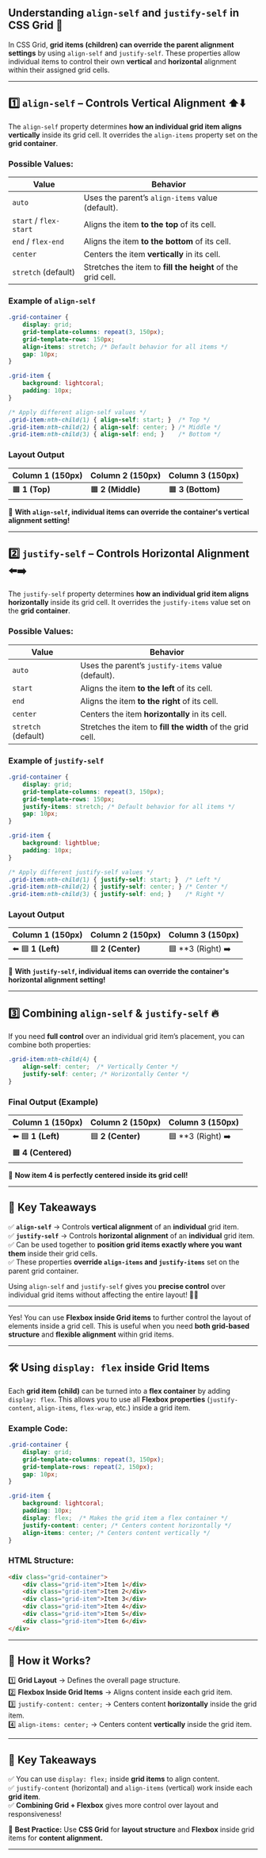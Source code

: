 ## **Understanding `align-self` and `justify-self` in CSS Grid** 🎯  

In CSS Grid, **grid items (children) can override the parent alignment settings** by using `align-self` and `justify-self`. These properties allow individual items to control their own **vertical** and **horizontal** alignment within their assigned grid cells.  

---

## **1️⃣ `align-self` – Controls Vertical Alignment ⬆️⬇️**  

The `align-self` property determines **how an individual grid item aligns vertically** inside its grid cell. It overrides the `align-items` property set on the **grid container**.

### **Possible Values:**
| Value        | Behavior |
|-------------|-------------------------------------------------|
| `auto`      | Uses the parent’s `align-items` value (default). |
| `start` / `flex-start` | Aligns the item **to the top** of its cell. |
| `end` / `flex-end` | Aligns the item **to the bottom** of its cell. |
| `center`    | Centers the item **vertically** in its cell. |
| `stretch` (default) | Stretches the item to **fill the height** of the grid cell. |

### **Example of `align-self`**
```css
.grid-container {
    display: grid;
    grid-template-columns: repeat(3, 150px);
    grid-template-rows: 150px;
    align-items: stretch; /* Default behavior for all items */
    gap: 10px;
}

.grid-item {
    background: lightcoral;
    padding: 10px;
}

/* Apply different align-self values */
.grid-item:nth-child(1) { align-self: start; }  /* Top */
.grid-item:nth-child(2) { align-self: center; } /* Middle */
.grid-item:nth-child(3) { align-self: end; }    /* Bottom */
```

### **Layout Output**  
| Column 1 (150px) | Column 2 (150px) | Column 3 (150px) |
|------------------|------------------|------------------|
| 🟧 **1 (Top)**  | 🟧 **2 (Middle)** | 🟧 **3 (Bottom)** |

📌 **With `align-self`, individual items can override the container's vertical alignment setting!**  

---

## **2️⃣ `justify-self` – Controls Horizontal Alignment ⬅️➡️**  

The `justify-self` property determines **how an individual grid item aligns horizontally** inside its grid cell. It overrides the `justify-items` value set on the **grid container**.

### **Possible Values:**
| Value        | Behavior |
|-------------|-------------------------------------------------|
| `auto`      | Uses the parent’s `justify-items` value (default). |
| `start`     | Aligns the item **to the left** of its cell. |
| `end`       | Aligns the item **to the right** of its cell. |
| `center`    | Centers the item **horizontally** in its cell. |
| `stretch` (default) | Stretches the item to **fill the width** of the grid cell. |

### **Example of `justify-self`**
```css
.grid-container {
    display: grid;
    grid-template-columns: repeat(3, 150px);
    grid-template-rows: 150px;
    justify-items: stretch; /* Default behavior for all items */
    gap: 10px;
}

.grid-item {
    background: lightblue;
    padding: 10px;
}

/* Apply different justify-self values */
.grid-item:nth-child(1) { justify-self: start; }  /* Left */
.grid-item:nth-child(2) { justify-self: center; } /* Center */
.grid-item:nth-child(3) { justify-self: end; }    /* Right */
```

### **Layout Output**  
| Column 1 (150px) | Column 2 (150px) | Column 3 (150px) |
|------------------|------------------|------------------|
| ⬅️ 🟦 **1 (Left)** | 🟦 **2 (Center)** | 🟦 **3 (Right) ➡️ |

📌 **With `justify-self`, individual items can override the container's horizontal alignment setting!**  

---

## **3️⃣ Combining `align-self` & `justify-self` 🔥**  

If you need **full control** over an individual grid item’s placement, you can combine both properties:

```css
.grid-item:nth-child(4) { 
    align-self: center;  /* Vertically Center */
    justify-self: center; /* Horizontally Center */
}
```

### **Final Output (Example)**  
| Column 1 (150px) | Column 2 (150px) | Column 3 (150px) |
|------------------|------------------|------------------|
| ⬅️ 🟦 **1 (Left)** | 🟦 **2 (Center)** | 🟦 **3 (Right) ➡️ |
| 🟧 **4 (Centered)** | | |

📌 **Now item 4 is perfectly centered inside its grid cell!**

---

## **🚀 Key Takeaways**  
✅ **`align-self`** → Controls **vertical alignment** of an **individual** grid item.  
✅ **`justify-self`** → Controls **horizontal alignment** of an **individual** grid item.  
✅ Can be used together to **position grid items exactly where you want them** inside their grid cells.  
✅ These properties **override `align-items` and `justify-items`** set on the parent grid container.  

Using `align-self` and `justify-self` gives you **precise control** over individual grid items without affecting the entire layout! 🎯🔥


---




Yes! You can use **Flexbox inside Grid items** to further control the layout of elements inside a grid cell. This is useful when you need **both grid-based structure** and **flexible alignment** within grid items.  

---

## **🛠 Using `display: flex` inside Grid Items**  
Each **grid item (child)** can be turned into a **flex container** by adding `display: flex`. This allows you to use all **Flexbox properties** (`justify-content`, `align-items`, `flex-wrap`, etc.) inside a grid item.

### **Example Code:**
```css
.grid-container {
    display: grid;
    grid-template-columns: repeat(3, 150px);
    grid-template-rows: repeat(2, 150px);
    gap: 10px;
}

.grid-item {
    background: lightcoral;
    padding: 10px;
    display: flex;  /* Makes the grid item a flex container */
    justify-content: center; /* Centers content horizontally */
    align-items: center; /* Centers content vertically */
}
```

### **HTML Structure:**
```html
<div class="grid-container">
    <div class="grid-item">Item 1</div>
    <div class="grid-item">Item 2</div>
    <div class="grid-item">Item 3</div>
    <div class="grid-item">Item 4</div>
    <div class="grid-item">Item 5</div>
    <div class="grid-item">Item 6</div>
</div>
```

---

## **📌 How it Works?**
1️⃣ **Grid Layout** → Defines the overall page structure.  
2️⃣ **Flexbox Inside Grid Items** → Aligns content inside each grid item.  
3️⃣ `justify-content: center;` → Centers content **horizontally** inside the grid item.  
4️⃣ `align-items: center;` → Centers content **vertically** inside the grid item.  

---

## **📝 Key Takeaways**
✅ You can use `display: flex;` inside **grid items** to align content.  
✅ `justify-content` (horizontal) and `align-items` (vertical) work inside each **grid item**.  
✅ **Combining Grid + Flexbox** gives more control over layout and responsiveness!  

🚀 **Best Practice:** Use **CSS Grid** for **layout structure** and **Flexbox** inside grid items for **content alignment.**



---